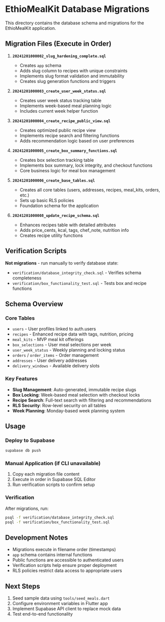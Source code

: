 # EthioMealKit Database Migrations

This directory contains the database schema and migrations for the EthioMealKit application.

## Migration Files (Execute in Order)

1. **`20241201000002_slug_hardening_complete.sql`**
   - Creates `app` schema
   - Adds slug column to recipes with unique constraints
   - Implements slug format validation and immutability
   - Creates slug generation functions and triggers

2. **`20241201000003_create_user_week_status.sql`**
   - Creates user week status tracking table
   - Implements week-based meal planning logic
   - Includes current week helper function

3. **`20241201000004_create_recipe_public_view.sql`**
   - Creates optimized public recipe view
   - Implements recipe search and filtering functions
   - Adds recommendation logic based on user preferences

4. **`20241201000005_create_box_summary_functions.sql`**
   - Creates box selection tracking table
   - Implements box summary, lock integrity, and checkout functions
   - Core business logic for meal box management

5. **`20241201000006_create_base_tables.sql`**
   - Creates all core tables (users, addresses, recipes, meal_kits, orders, etc.)
   - Sets up basic RLS policies
   - Foundation schema for the application

6. **`20241201000008_update_recipe_schema.sql`**
   - Enhances recipes table with detailed attributes
   - Adds price_cents, kcal, tags, chef_note, nutrition info
   - Creates recipe utility functions

## Verification Scripts

**Not migrations** - run manually to verify database state:

- `verification/database_integrity_check.sql` - Verifies schema completeness
- `verification/box_functionality_test.sql` - Tests box and recipe functions

## Schema Overview

### Core Tables
- `users` - User profiles linked to auth.users
- `recipes` - Enhanced recipe data with tags, nutrition, pricing
- `meal_kits` - MVP meal kit offerings
- `box_selections` - User meal selections per week
- `user_week_status` - Weekly planning and locking status
- `orders` / `order_items` - Order management
- `addresses` - User delivery addresses
- `delivery_windows` - Available delivery slots

### Key Features
- **Slug Management**: Auto-generated, immutable recipe slugs
- **Box Locking**: Week-based meal selection with checkout locks
- **Recipe Search**: Full-text search with filtering and recommendations  
- **RLS Security**: Row-level security on all tables
- **Week Planning**: Monday-based week planning system

## Usage

### Deploy to Supabase
```bash
supabase db push
```

### Manual Application (if CLI unavailable)
1. Copy each migration file content
2. Execute in order in Supabase SQL Editor
3. Run verification scripts to confirm setup

### Verification
After migrations, run:
```bash
psql -f verification/database_integrity_check.sql
psql -f verification/box_functionality_test.sql
```

## Development Notes

- Migrations execute in filename order (timestamps)
- `app` schema contains internal functions
- Public functions are accessible to authenticated users
- Verification scripts help ensure proper deployment
- RLS policies restrict data access to appropriate users

## Next Steps

1. Seed sample data using `tools/seed_meals.dart`
2. Configure environment variables in Flutter app
3. Implement Supabase API client to replace mock data
4. Test end-to-end functionality